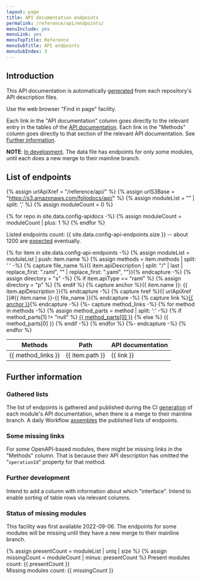 ```yaml
---
layout: page
title: API documentation endpoints
permalink: /reference/api/endpoints/
menuInclude: yes
menuLink: yes
menuTopTitle: Reference
menuSubTitle: API endpoints
menuSubIndex: 3
---
```


## Introduction

This API documentation is automatically [generated](#gathered-lists) from each repository's API description files.

Use the web browser "Find in page" facility.

Each link in the "API documentation" column goes directly to the relevant entry in the tables of the [API documentation](/reference/api/).
Each link in the "Methods" column goes directly to that section of the relevant API documentation.
See [Further information](#further-information).

**NOTE**: [In development](#further-information). The data file has endpoints for only some modules, until each does a new merge to their mainline branch.

## List of endpoints

{% assign urlApiXref = "/reference/api/" %}
{% assign urlS3Base = "https://s3.amazonaws.com/foliodocs/api/" %}
{% assign moduleList = "" | split: ',' %}
{% assign moduleCount = 0 %}

{% for repo in site.data.config-apidocs -%}
  {% assign moduleCount = moduleCount | plus: 1 %}
{% endfor %}

Listed endpoints count: {{ site.data.config-api-endpoints.size }}
-- about 1200 are [expected](#status-of-missing-modules) eventually.

<table>
  <thead>
    <tr>
      <th title="Endpoint methods"> Methods </th>
      <th title="Endpoint path"> Path </th>
      <th title="API documentation"> API documentation </th>
    </tr>
  </thead>
  <tbody>
{% for item in site.data.config-api-endpoints -%}
  {% assign moduleList = moduleList | push: item.name %}
  {% assign methods = item.methods | split: ' ' -%}
  {% capture file_name %}{{ item.apiDescription | split: "/" | last | replace_first: ".raml", "" | replace_first: ".yaml", ""}}{% endcapture -%}
  {% assign directory = "s" -%}
  {% if item.apiType == "raml" %}
    {% assign directory = "p" %}
  {% endif %}
  {% capture anchor %}{{ item.name }}: {{ item.apiDescription }}{% endcapture -%}
  {% capture href %}{{ urlApiXref }}#{{ item.name }}-{{ file_name }}{% endcapture -%}
  {% capture link %}<a href="{{ href }}">{{ anchor }}</a>{% endcapture -%}
  {%- capture method_links -%}
    {% for method in methods -%}
      {% assign method_parts = method | split: ':' -%}
      {% if method_parts[1] != "null" %}
        <a href="{{ urlS3Base }}{{ item.name }}/{{ directory }}/{{ file_name }}.html#{{ method_parts[1] }}">{{ method_parts[0] }}</a>
      {% else %}
        {{ method_parts[0] }}
      {% endif -%}
    {% endfor %}
  {%- endcapture -%}
  <tr>
    <td> {{ method_links }} </td>
    <td> {{ item.path }} </td>
    <td> {{ link }} </td>
  </tr>
{% endfor %}
  </tbody>
</table>

## Further information

### Gathered lists

The list of endpoints is gathered and published during the CI [generation](/reference/api/#generated-during-ci) of each module's API documentation, when there is a merge to their mainline branch.
A daily Workflow [assembles](/reference/api/#explain-gather-config) the published lists of endpoints.

### Some missing links

For some OpenAPI-based modules, there might be missing links in the "Methods" column.
That is because their API description has omitted the "`operationId`" property for that method.

### Further development

Intend to add a column with information about which "interface".
Intend to enable sorting of table rows via relevant columns.

### Status of missing modules

This facility was first available 2022-09-06. The endpoints for some modules will be missing until they have a new merge to their mainline branch.

{% assign presentCount = moduleList | uniq | size %}
{% assign missingCount = moduleCount | minus: presentCount %}
Present modules count: {{ presentCount }} \
Missing modules count: {{ missingCount }}

<div class="folio-spacer-content"></div>
